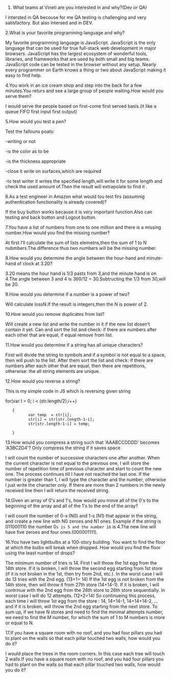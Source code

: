 1. What teams at Vineti are you interested in and why?(Dev or QA)

I intersted in QA becouse for me  QA testing  is challenging and very satisfactory. But also intersed and in DEV.


2.What is your favorite programming language and why?

My favorite programming language is JavaScript. JavaScript is the only language that can be used for true full-stack web development in major browsers. JavaScript has the largest ecosystem of wonderful tools, libraries, and frameworks that are used by both small and big teams. JavaScript code can be tested in the browser without any setup. Nearly every programmer on Earth knows a thing or two about JavaScript making it easy to find help.

4.You work in an ice cream shop and step into the back for a few minutes.You returs and see a large group of people waiting.How would you serve them?

I  would serve the people based on first-come first served basis.(it like a queue FIFO first input first output)

5.How would you test a pen?

Test  the fallouns poats:

-writing or not

-is the color as to be

-is the thickness appropriate

-close  it write on surfaces,which are required

-to test writer it writes the specified length,will write it for some length and check the used amount of.Then the result will extrapolate to find it .

6.As a test engineer in Amazon what would tou test firs (assumnig authentication functionality is already covered)?

If the buy button works because it is very important function.Also can testing and back button and Logout button.

7.You have a list of numbers from one to one million and there is a missing number.How would you find the missing number?

At first I’ll calculate the sum of lists elemetns,then the sum of 1 to N nubmbers.The difference thus two numbers   will be the missing number.

8.How would you determine the angle between the hour-hand and minute-hand of clock at 3.20?

3.20 means the hour hand is 1/3 pasts from 3,and the minute hand is on 4.The angle between 3 and 4 is 360/12 = 30.Subtructing the 1/3 from 30,will be 20.

9.How would you determine if a  number is a power of two?

Will calculate lossN.If the result is integers,then the N is power of 2.

10.How would you remove duplicates from list?

Will create a new list and write the number in it if the new list dosen’t contain it yet.
Can and sort the list and check: if there are numbers after each other that are equal, if equal remove from list.



11.How would you determine if a string has all unique characters?

First will divide the string to symbols and if a symbol is not equal to a space, then will push to the list. After them sort the list and check: if there are numbers after each other that are equal,
then there are repetitions, otherwise: the all string elements are unique.


12.How would you reverse a string? 

This is my simple code in JS which is reversing given string

for(var I = 0; i < (str.length/2);i++)

       {
              var temp  = str[i];
              str[i] = str[str.length-1-i];
              str[str.length-1-i] = temp;

       }

13.How would you compress a string such that 'AAABCCDDDD' becomes 'A3BC2D4'? Only compress the string if it saves space

I will count the number of successive characters one after another. When the current character is not equal to the previous one, I will store the number of repetition time of previous character and start to count the new one.
The process continues till I have not reached the last one. If the number is greater than 1, I will type the character and the number, otherwise I just write the character only. If there are more than 2 numbers in the newly received line then I will return the received string.

14.Given an array of 0's and 1's, how would you move all of the 0's to the beginning of the array and all of the 1's to the end of the array?

I will count the number of 0-s (N0) and 1-s (N1) that appear in the string, and create a new line with N0 zeroes and N1 ones. 
Example if the string is 011000110 the number 0`s is 5 and the number 1`s is 4.The new line will have five zeroes and four ones.(000001111).


16.You have two lightbulbs at a 100-story building. You want to find the floor at which the bulbs will break when dropped. How would you find the floor using the least number of drops?

The minimum number of tries is 14. First I will throw the 1st egg from the 14th store. If it is broken, I will throw the second egg starting from 1st store (if it is not broken in the 1st, then try from 2nd, etc.).
In the worst case I will do 13 tries with the 2nd egg. (13+1= 14)
If the 1st egg is not broken from the 14th store, then will throw it from 27th store (14+14-1). If it is broken, I will contrinue with the 2nd egg from the 26th store to 26th store sequentially.
In worst case I will do 12 attempts. (12+2=14)
So continueing this process, each time I will throw 1st egg from the store : 14, 14+14-1, 14+14+14-2, ... and if it is broken, will throw the 2nd egg starting from the next store.
To sum up, if we have N stores and need to find the minimal attempts number, we need to find the M number, for which the sum of 1 to M numbers is more or equal to N.

17.If you have a square room with no roof, and you had four pillars you had to plant on the walls so that each pillar touched two walls, how would you do it?

I would place the trees in the room corners. In this case each tree will touch 2 walls.If you have a square room with no roof, and you had four pillars you had to plant on the walls so that each pillar touched two walls, how would you do it?
